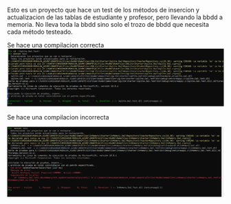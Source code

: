 Esto es un proyecto que hace un test de los métodos de insercion y actualizacion de las tablas de estudiante y profesor, pero llevando la bbdd a memoria.
No lleva toda la bbdd sino solo el trozo de bbdd que necesita cada método testeado.

Se hace una compilacion correcta
![DEMO1-4](img/Correcto.PNG)

Se hace una compilacion incorrecta

![DEMO1-4](img/Error.PNG)

